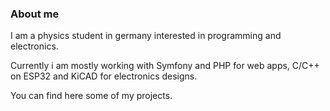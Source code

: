 ### About me

I am a physics student in germany interested in programming and electronics.

Currently i am mostly working with Symfony and PHP for web apps, C/C++ on ESP32 and KiCAD for electronics designs.

You can find here some of my projects.
